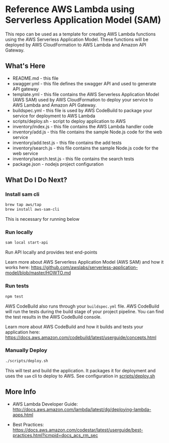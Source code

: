 # Reference AWS Lambda using Serverless Application Model (SAM)


This repo can be used as a template for creating AWS Lambda functions using the
AWS Serverless Application Model. These functions will be deployed by AWS CloudFormation
to AWS Lambda and Amazon API Gateway.

## What's Here

* README.md - this file
* swagger.yml - this file defines the swagger API and used to generate API gateway
* template.yml - this file contains the AWS Serverless Application Model (AWS SAM) used
  by AWS CloudFormation to deploy your service to AWS Lambda and Amazon API
  Gateway.
* buildspec.yml - this file is used by AWS CodeBuild to package your service for deployment to AWS Lambda
* scripts/deploy.sh - script to deploy application to AWS
* inventory/index.js - this file contains the AWS Lambda handler code
* inventory/add.js - this file contains the sample Node.js code for the web service
* inventory/add.test.js - this file contains the add tests
* inventory/search.js - this file contains the sample Node.js code for the web service
* inventory/search.test.js - this file contains the search tests
* package.json - nodejs project configuration

## What Do I Do Next?

### Install sam cli

```bash
brew tap aws/tap
brew install aws-sam-cli
```
This is necessary for running below

### Run locally

```bash
sam local start-api
```

Run API locally and provides test end-points

Learn more about AWS Serverless Application Model (AWS SAM) and how it works here:
https://github.com/awslabs/serverless-application-model/blob/master/HOWTO.md

### Run tests

```bash
npm test
```

AWS CodeBuild also runs through your `buildspec.yml` file. AWS CodeBuild will run the tests during the
build stage of your project pipeline. You can find the test results in the AWS CodeBuild console.

Learn more about AWS CodeBuild and how it builds and tests your application here:
https://docs.aws.amazon.com/codebuild/latest/userguide/concepts.html

### Manually Deploy

```bash
./scripts/deploy.sh
```

This will test and build the application. It packages it for deployment and uses the `sam` cli to deploy to AWS. See configuration in [scripts/deploy.sh](scripts/deploy.sh)

## More Info

* AWS Lambda Developer Guide: http://docs.aws.amazon.com/lambda/latest/dg/deploying-lambda-apps.html

* Best Practices: https://docs.aws.amazon.com/codestar/latest/userguide/best-practices.html?icmpid=docs_acs_rm_sec
